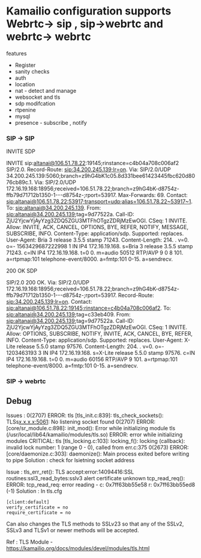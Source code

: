 # Kamailio configuration supports Webrtc-> sip , sip->webrtc and webrtc-> webrtc

features 
- Register
- sanity checks
- auth
- location
- nat - detect and manage
- websocket and tls
- sdp modifcation
- rtpenine
- mysql
- presence - subscribe , notify


### SIP -> SIP

INVITE SDP

INVITE sip:altanai@106.51.78.22:19145;rinstance=c4b04a708c006af2 SIP/2.0.
Record-Route: <sip:34.200.245.139;lr=on>.
Via: SIP/2.0/UDP 34.200.245.139:5060;branch=z9hG4bK1c05.8d331bee61423445fbc620d8076cb89c.1.
Via: SIP/2.0/UDP 172.16.19.168:18956;received=106.51.78.22;branch=z9hG4bK-d8754z-ffb79d71712b1350-1---d8754z-;rport=53917.
Max-Forwards: 69.
Contact: <sip:altanai@106.51.78.22:53917;transport=udp;alias=106.51.78.22~53917~1>.
To: <sip:altanai@34.200.245.139>.
From: <sip:altanai@34.200.245.139>;tag=9d77522a.
Call-ID: ZjU2YjcwYjAyYzg3ZDQ5ZGU3MTFhOTgzZDRjMzEwOGI.
CSeq: 1 INVITE.
Allow: INVITE, ACK, CANCEL, OPTIONS, BYE, REFER, NOTIFY, MESSAGE, SUBSCRIBE, INFO.
Content-Type: application/sdp.
Supported: replaces.
User-Agent: Bria 3 release 3.5.5 stamp 71243.
Content-Length: 214.
.
v=0.
o=- 1563429687222998 1 IN IP4 172.16.19.168.
s=Bria 3 release 3.5.5 stamp 71243.
c=IN IP4 172.16.19.168.
t=0 0.
m=audio 50512 RTP/AVP 9 0 8 101.
a=rtpmap:101 telephone-event/8000.
a=fmtp:101 0-15.
a=sendrecv.




200 OK SDP

SIP/2.0 200 OK.
Via: SIP/2.0/UDP 172.16.19.168:18956;received=106.51.78.22;branch=z9hG4bK-d8754z-ffb79d71712b1350-1---d8754z-;rport=53917.
Record-Route: <sip:34.200.245.139;lr=on>.
Contact: <sip:altanai@106.51.78.22:19145;rinstance=c4b04a708c006af2>.
To: <sip:altanai@34.200.245.139>;tag=c33eb409.
From: <sip:altanai@34.200.245.139>;tag=9d77522a.
Call-ID: ZjU2YjcwYjAyYzg3ZDQ5ZGU3MTFhOTgzZDRjMzEwOGI.
CSeq: 1 INVITE.
Allow: OPTIONS, SUBSCRIBE, NOTIFY, INVITE, ACK, CANCEL, BYE, REFER, INFO.
Content-Type: application/sdp.
Supported: replaces.
User-Agent: X-Lite release 5.5.0 stamp 97576.
Content-Length: 204.
.
v=0.
o=- 1203463193 3 IN IP4 172.16.19.168.
s=X-Lite release 5.5.0 stamp 97576.
c=IN IP4 172.16.19.168.
t=0 0.
m=audio 60156 RTP/AVP 9 101.
a=rtpmap:101 telephone-event/8000.
a=fmtp:101 0-15.
a=sendrecv.


### SIP -> webrtc 



## Debug

Issues :  0(2707) ERROR: tls [tls_init.c:839]: tls_check_sockets(): TLSs<x.x.x.x:5061>: No listening socket found
 0(2707) ERROR: <core> [core/sr_module.c:898]: init_mod(): Error while initializing module tls (/usr/local/lib64/kamailio/modules/tls.so)
ERROR: error while initializing modules
CRITICAL: tls [tls_locking.c:103]: locking_f(): locking (callback): invalid lock number:  1 (range 0 - 0), called from err.c:375
 0(2673) ERROR: <core> [core/daemonize.c:303]: daemonize(): Main process exited before writing to pipe
Solution : check for lsietning socket address 


Issue :  tls_err_ret(): TLS accept:error:14094416:SSL routines:ssl3_read_bytes:sslv3 alert certificate unknown
tcp_read_req(): ERROR: tcp_read_req: error reading - c: 0x7ff63bb55e58 r: 0x7ff63bb55ed8 (-1)
Solution : In tls.cfg
```
[client:default]
verify_certificate = no
require_certificate = no
```
Can also changes the TLS methods to SSLv23 so that any of the SSLv2, SSLv3 and TLSv1 or newer methods will be accepted.


Ref :
TLS Module - https://kamailio.org/docs/modules/devel/modules/tls.html